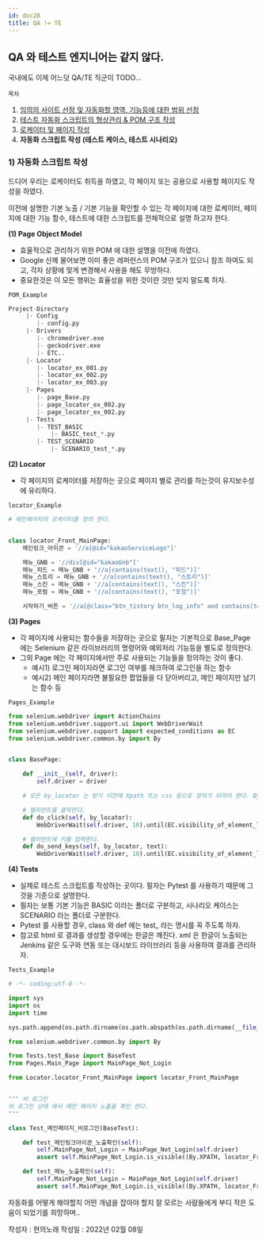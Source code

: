 ```yaml
---
id: doc28
title: QA != TE
---
```


## QA 와 테스트 엔지니어는 같지 않다.

국내에도 이제 어느덧 QA/TE 직군이 TODO...





```목차```
1. [임의의 사이트 선정 및 자동화할 영역, 기능등에 대한 범위 선정](https://qa-linesong.netlify.app/docs/doc23)
2. [테스트 자동화 스크립트의 형상관리 & POM 구조 작성](https://qa-linesong.netlify.app/docs/doc24)
3. [로케이터 및 페이지 작성](https://qa-linesong.netlify.app/docs/doc26)
4. **자동화 스크립트 작성 (테스트 케이스, 테스트 시나리오)**
### 1) 자동화 스크립트 작성
드디어 우리는 로케이터도 취득을 하였고, 각 페이지 또는 공용으로 사용할 페이지도 작성을 하였다.

이전에 설명한 기본 노출 / 기본 기능을 확인할 수 있는 각 페이지에 대한 로케이터, 페이지에 대한 기능 함수, 테스트에 대한 스크립트를 전체적으로 설명 하고자 한다.





**(1) Page Object Model**

- 효울적으로 관리하기 위한 POM 에 대한 설명을 이전에 하였다.
- Google 신께 물어보면 이미 좋은 레퍼런스의 POM 구조가 있으니 참조 하여도 되고, 각자 상황에 맞게 변경해서 사용을 해도 무방하다.
- 중요한것은 이 모든 행위는 효율성을 위한 것이란 것만 잊지 말도록 하자.



```POM_Example```

```python
Project-Directory
     |- Config
		|- config.py
     |- Drivers
		|- chromedriver.exe
		|- geckodriver.exe
		|- ETC..
     |- Locator
		|- locator_ex_001.py
		|- locator_ex_002.py
		|- locator_ex_003.py
     |- Pages
		|- page_Base.py
		|- page_locator_ex_002.py
		|- page_locator_ex_002.py
     |- Tests
    	|- TEST_BASIC
        	|- BASIC_test_*.py
        |- TEST_SCENARIO
        	|- SCENARIO_test_*.py
```





**(2) Locator**

- 각 페이지의 로케이터를 저장하는 곳으로 페이지 별로 관리를 하는것이 유지보수성에 유리하다.



```locator_Example```

```python
# 메인페이지의 로케이터를 정의 한다.


class locator_Front_MainPage:
    메인링크_아이콘 = '//a[@id="kakaoServiceLogo"]'

    메뉴_GNB = '//div[@id="kakaoGnb"]'
    메뉴_피드 = 메뉴_GNB + '//a[contains(text(), "피드")]'
    메뉴_스토리 = 메뉴_GNB + '//a[contains(text(), "스토리")]'
    메뉴_스킨 = 메뉴_GNB + '//a[contains(text(), "스킨")]'
    메뉴_포럼 = 메뉴_GNB + '//a[contains(text(), "포험")]'

    시작하기_버튼 = '//a[@class="btn_tistory btn_log_info" and contains(text(), "시작하기")]'
```





**(3) Pages**

- 각 페이지에 사용되는 함수들을 저장하는 곳으로 필자는 기본적으로 Base_Page 에는 Selenium 같은 라이브러리의 명령어와 예외처리 기능등을 별도로 정의한다.
- 그외 Page 에는 각 페이지에서만 주로 사용되는 기능들을 정의하는 것이 좋다.
  - 예시1) 로그인 페이지라면 로그인 여부를 체크하여 로그인을 하는 함수
  - 예시2) 메인 페이지라면 불필요한 팝업들을 다 닫아버리고, 메인 페이지만 남기는 함수 등



```Pages_Example```

```python
from selenium.webdriver import ActionChains
from selenium.webdriver.support.ui import WebDriverWait
from selenium.webdriver.support import expected_conditions as EC
from selenium.webdriver.common.by import By


class BasePage:

    def __init__(self, driver):
        self.driver = driver

    # 모든 by_locator 는 받기 이전에 Xpath 또는 css 등으로 정의가 되어야 한다. By 를 사용 하던가 Web driver 를 사용 하여 정의

    # 엘러먼트를 클릭한다.
    def do_click(self, by_locator):
        WebDriverWait(self.driver, 10).until(EC.visibility_of_element_located(by_locator)).click()

    # 엘러먼트에 키를 입력한다.
    def do_send_keys(self, by_locator, text):
        WebDriverWait(self.driver, 10).until(EC.visibility_of_element_located(by_locator)).send_keys(text)
```





**(4) Tests**

- 실제로 테스트 스크립트를 작성하는 곳이다. 필자는 Pytest 를 사용하기 때문에 그것을 기준으로 설명한다.
- 필자는 보통 기본 기능은 BASIC 이라는 폴더로 구분하고, 시나리오 케이스는 SCENARIO 라는 폴더로 구분한다.
- Pytest 를 사용할 경우, class 와 def 에는 test_ 라는 명시를 꼭 주도록 하자.
- 참고로 html 로 결과를 생성할 경우에는 한글은 깨진다. xml 은 한글이 노출되는 Jenkins 같은 도구와 연동 또는 대시보드 라이브러리 등을 사용하여 결과를 관리하자.



```Tests_Example```

```python
# -*- coding:utf-8 -*-

import sys
import os
import time

sys.path.append(os.path.dirname(os.path.abspath(os.path.dirname(__file__))))

from selenium.webdriver.common.by import By

from Tests.test_Base import BaseTest
from Pages.Main_Page import MainPage_Not_Login

from Locator.locator_Front_MainPage import locator_Front_MainPage


""" 비 로그인
비 로그인 상태 에서 메인 페이지 노출을 확인 한다.
"""

class Test_메인페이지_비로그인(BaseTest):

    def test_메인링크아이콘_노출확인(self):
        self.MainPage_Not_Login = MainPage_Not_Login(self.driver)
        assert self.MainPage_Not_Login.is_visible((By.XPATH, locator_Front_MainPage.메인링크_아이콘), 3)

    def test_메뉴_노출확인(self):
        self.MainPage_Not_Login = MainPage_Not_Login(self.driver)
        assert self.MainPage_Not_Login.is_visible((By.XPATH, locator_Front_MainPage.메뉴_피드), 3)
```



자동화를 어떻게 해야할지 어떤 개념을 잡아야 할지 잘 모르는 사람들에게 부디 작은 도움이 되었기를 희망하며..







작성자 : 현의노래
작성일 : 2022년 02월 08일